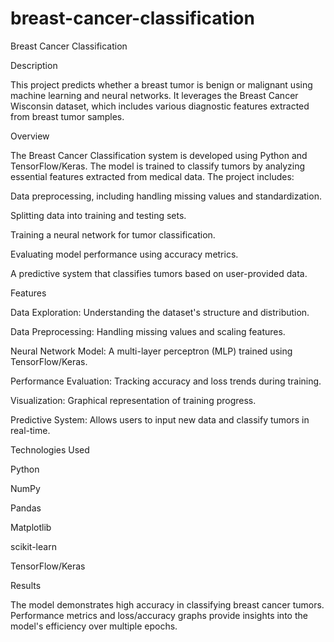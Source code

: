 # breast-cancer-classification
Breast Cancer Classification

Description

This project predicts whether a breast tumor is benign or malignant using machine learning and neural networks. It leverages the Breast Cancer Wisconsin dataset, which includes various diagnostic features extracted from breast tumor samples.

Overview

The Breast Cancer Classification system is developed using Python and TensorFlow/Keras. The model is trained to classify tumors by analyzing essential features extracted from medical data. The project includes:

Data preprocessing, including handling missing values and standardization.

Splitting data into training and testing sets.

Training a neural network for tumor classification.

Evaluating model performance using accuracy metrics.

A predictive system that classifies tumors based on user-provided data.

Features

Data Exploration: Understanding the dataset's structure and distribution.

Data Preprocessing: Handling missing values and scaling features.

Neural Network Model: A multi-layer perceptron (MLP) trained using TensorFlow/Keras.

Performance Evaluation: Tracking accuracy and loss trends during training.

Visualization: Graphical representation of training progress.

Predictive System: Allows users to input new data and classify tumors in real-time.

Technologies Used

Python

NumPy

Pandas

Matplotlib

scikit-learn

TensorFlow/Keras

Results

The model demonstrates high accuracy in classifying breast cancer tumors. Performance metrics and loss/accuracy graphs provide insights into the model's efficiency over multiple epochs.
